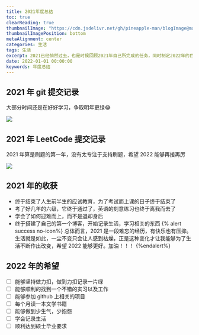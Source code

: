 ```yaml
---
title: 2021年度总结
toc: true
clearReading: true
thumbnailImage: "https://cdn.jsdelivr.net/gh/pineapple-man/blogImage@main/image/2022-blog.png"
thumbnailImagePosition: bottom
metaAlignment: center
categories: 生活
tags: 生活
excerpt: 2021已经悄然过去，也是时候回顾2021年自己所完成的任务，同时制定2022年的目标啦
date: 2022-01-01 00:00:00
keywords: 年度总结
---
```


<!-- toc -->

## 2021 年 git 提交记录

大部分时间还是在好好学习，争取明年更绿:joy:

![](https://cdn.jsdelivr.net/gh/pineapple-man/blogImage@main/image/20220104102031.png)

## 2021 年 LeetCode 提交记录

2021 年算是刷题的第一年，没有太专注于支持刷题，希望 2022 能够再接再厉

![](https://cdn.jsdelivr.net/gh/pineapple-man/blogImage@main/image/20220104102542.png)

## 2021 年的收获

- 终于结束了人生前半生的应试教育，为了考试而上课的日子终于结束了
- 考了好几年的六级，它终于通过了，英语的刻意练习也终于离我而去了
- 学会了如何迎难而上，而不是退却身后
- 终于搭建了自己的第一个博客，开始记录生活，学习相关的东西
  {% alert success no-icon%}
  总体而言，2021 是一段难忘的经历，有快乐也有压抑。生活就是如此，一尘不变只会让人感到枯燥，正是这种变化才让我能够为了生活不断作出改变，希望 2022 能够更好。加油！！！
  {%endalert%}

## 2022 年的希望

- [ ] 能够坚持做力扣，做到力扣记录一片绿
- [ ] 能够顺利的找到一个不错的实习以及工作
- [ ] 能够参加 github 上相关的项目
- [ ] 每个月读一本文学书籍
- [ ] 能够做到少生气，少抱怨
- [ ] 学会记录生活
- [ ] 顺利达到硕士毕业要求
